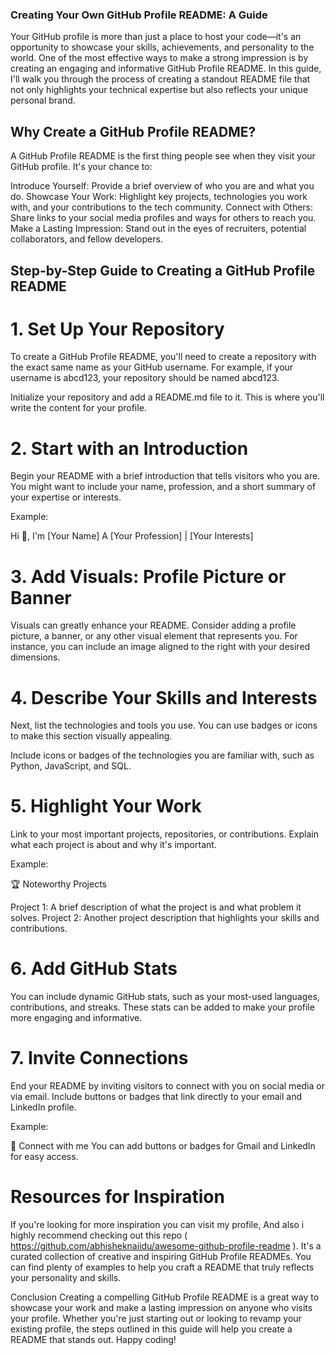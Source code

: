 ### Creating Your Own GitHub Profile README: A Guide 
Your GitHub profile is more than just a place to host your code—it's an opportunity to showcase your skills, achievements, and personality to the world. One of the most effective ways to make a strong impression is by creating an engaging and informative GitHub Profile README. In this guide, I'll walk you through the process of creating a standout README file that not only highlights your technical expertise but also reflects your unique personal brand.

## Why Create a GitHub Profile README?
A GitHub Profile README is the first thing people see when they visit your GitHub profile. It's your chance to:

Introduce Yourself: Provide a brief overview of who you are and what you do.
Showcase Your Work: Highlight key projects, technologies you work with, and your contributions to the tech community.
Connect with Others: Share links to your social media profiles and ways for others to reach you.
Make a Lasting Impression: Stand out in the eyes of recruiters, potential collaborators, and fellow developers.

## Step-by-Step Guide to Creating a GitHub Profile README
# 1. Set Up Your Repository
To create a GitHub Profile README, you'll need to create a repository with the exact same name as your GitHub username. For example, if your username is abcd123, your repository should be named abcd123.

Initialize your repository and add a README.md file to it. This is where you'll write the content for your profile.

# 2. Start with an Introduction
Begin your README with a brief introduction that tells visitors who you are. You might want to include your name, profession, and a short summary of your expertise or interests.

Example:

Hi 👋, I'm [Your Name]
A [Your Profession] | [Your Interests]

# 3. Add Visuals: Profile Picture or Banner
Visuals can greatly enhance your README. Consider adding a profile picture, a banner, or any other visual element that represents you. For instance, you can include an image aligned to the right with your desired dimensions.

# 4. Describe Your Skills and Interests
Next, list the technologies and tools you use. You can use badges or icons to make this section visually appealing.

Include icons or badges of the technologies you are familiar with, such as Python, JavaScript, and SQL.

# 5. Highlight Your Work
Link to your most important projects, repositories, or contributions. Explain what each project is about and why it's important.

Example:

🏆 Noteworthy Projects

Project 1: A brief description of what the project is and what problem it solves.
Project 2: Another project description that highlights your skills and contributions.
# 6. Add GitHub Stats
You can include dynamic GitHub stats, such as your most-used languages, contributions, and streaks. These stats can be added to make your profile more engaging and informative.

# 7. Invite Connections
End your README by inviting visitors to connect with you on social media or via email. Include buttons or badges that link directly to your email and LinkedIn profile.

Example:

🤝 Connect with me
You can add buttons or badges for Gmail and LinkedIn for easy access.

# Resources for Inspiration
If you're looking for more inspiration you can visit my profile, And also i highly recommend checking out this repo ( https://github.com/abhisheknaiidu/awesome-github-profile-readme ). It's a curated collection of creative and inspiring GitHub Profile READMEs. You can find plenty of examples to help you craft a README that truly reflects your personality and skills.

Conclusion
Creating a compelling GitHub Profile README is a great way to showcase your work and make a lasting impression on anyone who visits your profile. Whether you're just starting out or looking to revamp your existing profile, the steps outlined in this guide will help you create a README that stands out. Happy coding!